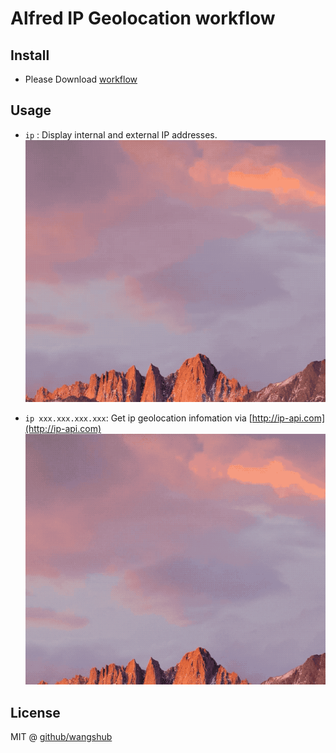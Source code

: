 # Alfred IP Geolocation workflow

## Install

- Please Download  [workflow](https://github.com/wangshub/Alfred-IP-Geo-Workflow/releases)

## Usage

- `ip` : Display internal and external IP addresses.
    ![](./pic/ip_0.gif)
    
    
- `ip xxx.xxx.xxx.xxx`: Get ip geolocation infomation via [http://ip-api.com](http://ip-api.com) 
    ![](./pic/ip_1.gif)
    
## License

MIT @ [github/wangshub](https://github.com/wangshub)